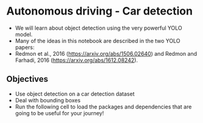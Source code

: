 # Autonomous driving - Car detection
- We will learn about object detection using the very powerful YOLO model.
- Many of the ideas in this notebook are described in the two YOLO papers: 
- Redmon et al., 2016 (https://arxiv.org/abs/1506.02640) and Redmon and Farhadi, 2016 (https://arxiv.org/abs/1612.08242).

## Objectives
- Use object detection on a car detection dataset
- Deal with bounding boxes
- Run the following cell to load the packages and dependencies that are going to be useful for your journey!